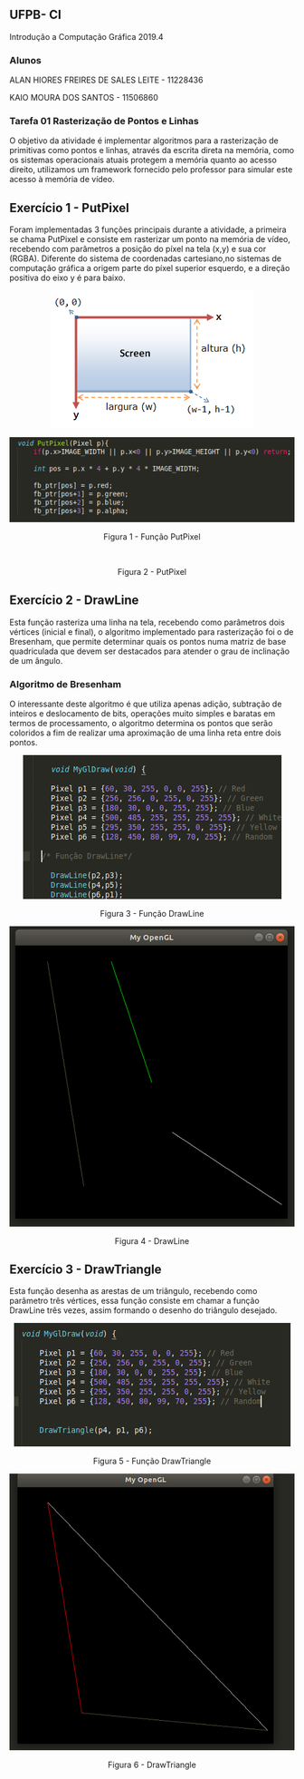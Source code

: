 ## UFPB- CI
Introdução a Computação Gráfica 2019.4

### Alunos
ALAN HIORES FREIRES DE SALES LEITE - 11228436

KAIO MOURA DOS SANTOS - 11506860


### Tarefa 01 Rasterização de Pontos e Linhas

O objetivo da atividade é implementar algoritmos para a rasterização de primitivas como pontos e linhas, através da escrita direta na memória, como os sistemas operacionais atuais protegem a memória quanto ao acesso direito, utilizamos um framework fornecido pelo professor para simular este acesso à memória de vídeo.


## Exercício 1 - PutPixel
Foram implementadas 3 funções principais durante a atividade, a primeira se chama PutPixel e consiste em rasterizar um ponto na memória de vídeo, recebendo com parâmetros a posição do píxel na tela (x,y) e sua cor (RGBA). Diferente do sistema de coordenadas cartesiano,no sistemas de computação gráfica a origem parte do píxel superior esquerdo, e a direção positiva do eixo y é para baixo.

<p align="center">
  <img src= https://github.com/kaio07/Computacao_Grafica/blob/master/Tarefa_01/01_mygl_framework/imagens/1.png>
</p> 


<p align="center">
  <img src= https://github.com/kaio07/Computacao_Grafica/blob/master/Tarefa_01/01_mygl_framework/imagens/2.png>
<p align="center">  Figura 1 - Função PutPixel <p align="center">
</p> 


<p align="center">
  <img src=  >
<p align="center">  Figura 2 - PutPixel <p align="center">
</p> 

## Exercício 2 - DrawLine
Esta função rasteriza uma linha na tela, recebendo como parâmetros dois vértices (inicial e final), o algoritmo implementado para rasterização foi o de Bresenham, que permite determinar quais os pontos numa matriz de base quadriculada que devem ser destacados para atender o grau de inclinação de um ângulo. 



### Algoritmo de Bresenham
O interessante deste algoritmo é que utiliza apenas adição, subtração de inteiros e deslocamento de bits, operações muito simples e baratas em termos de processamento, o algoritmo determina os pontos que serão coloridos a fim de realizar uma aproximação de uma linha reta entre dois pontos.

<p align="center">
  <img src=  https://github.com/kaio07/Computacao_Grafica/blob/master/Tarefa_01/01_mygl_framework/imagens/3.png   >
<p align="center">  Figura 3 - Função DrawLine<p align="center">
</p> 

<p align="center">
  <img src=https://github.com/kaio07/Computacao_Grafica/blob/master/Tarefa_01/01_mygl_framework/imagens/4.png  >
<p align="center">  Figura 4 - DrawLine <p align="center">
</p> 

## Exercício 3 - DrawTriangle
Esta função desenha as arestas de um triângulo, recebendo como parâmetro três vértices, essa função consiste em chamar a função DrawLine três vezes, assim formando o desenho do triângulo desejado.



<p align="center">
  <img src=  https://github.com/kaio07/Computacao_Grafica/blob/master/Tarefa_01/01_mygl_framework/imagens/5.png  >
<p align="center">  Figura 5 - Função DrawTriangle<p align="center">
</p> 

<p align="center">
  <img src= https://github.com/kaio07/Computacao_Grafica/blob/master/Tarefa_01/01_mygl_framework/imagens/6.png >
<p align="center">  Figura 6 - DrawTriangle <p align="center">
</p> 
